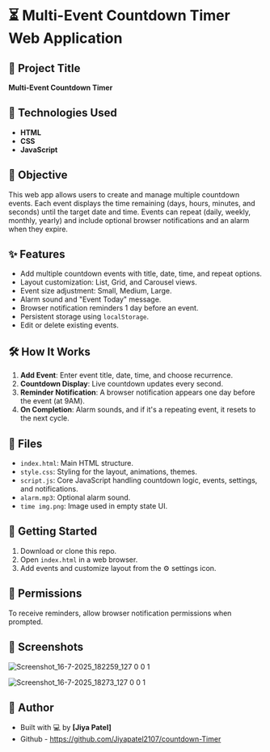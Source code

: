 # ⏳ Multi-Event Countdown Timer Web Application

## 📌 Project Title
**Multi-Event Countdown Timer**

## 🧰 Technologies Used
- **HTML**
- **CSS**
- **JavaScript**

## 🎯 Objective
This web app allows users to create and manage multiple countdown events. Each event displays the time remaining (days, hours, minutes, and seconds) until the target date and time. Events can repeat (daily, weekly, monthly, yearly) and include optional browser notifications and an alarm when they expire.

## ✨ Features
- Add multiple countdown events with title, date, time, and repeat options.
- Layout customization: List, Grid, and Carousel views.
- Event size adjustment: Small, Medium, Large.
- Alarm sound and "Event Today" message.
- Browser notification reminders 1 day before an event.
- Persistent storage using `localStorage`.
- Edit or delete existing events.

## 🛠️ How It Works
1. **Add Event**: Enter event title, date, time, and choose recurrence.
2. **Countdown Display**: Live countdown updates every second.
3. **Reminder Notification**: A browser notification appears one day before the event (at 9AM).
4. **On Completion**: Alarm sounds, and if it's a repeating event, it resets to the next cycle.

## 📁 Files
- `index.html`: Main HTML structure.
- `style.css`: Styling for the layout, animations, themes.
- `script.js`: Core JavaScript handling countdown logic, events, settings, and notifications.
- `alarm.mp3`: Optional alarm sound.
- `time img.png`: Image used in empty state UI.

## 🚀 Getting Started
1. Download or clone this repo.
2. Open `index.html` in a web browser.
3. Add events and customize layout from the ⚙️ settings icon.

## 🔔 Permissions
To receive reminders, allow browser notification permissions when prompted.

## 📸 Screenshots

![Screenshot_16-7-2025_182259_127 0 0 1](https://github.com/user-attachments/assets/0d3a4d2c-bfc4-4b53-a447-c863868b82f0)

![Screenshot_16-7-2025_18273_127 0 0 1](https://github.com/user-attachments/assets/14c52f07-8de9-4a33-9b2e-1d99c6e5f8ae)

## 📝 Author
- Built with 💻 by **[Jiya Patel]**
- Github - https://github.com/Jiyapatel2107/countdown-Timer
